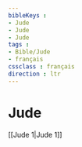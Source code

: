 ```yaml
---
bibleKeys : 
- Jude
- Jude
- Jude
tags : 
- Bible/Jude
- français
cssclass : français
direction : ltr
---
```


# Jude

[[Jude 1|Jude 1]]
